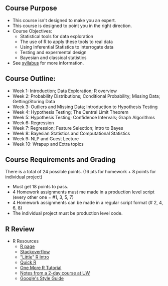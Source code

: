 ## Course Purpose
* This course isn't designed to make you an expert.
* This course is designed to point you in the right direction.
* Course Objectives:
  * Statistical tools for data exploration
  * The use of R to apply these tools to real data
  * Using Inferential Statistics to interrogate data
  * Testing and expermental design
  * Bayesian and classical statistics
* See [syllabus](http://nfmcclure.github.io/DataScience350/) for more information.

## Course Outline:
* Week 1: Introduction; Data Exploration; R overview
* Week 2: Probability Distributions; Conditional Probability; Missing Data; Getting/Storing Data
* Week 3: Outliers and Missing Data; Introduction to Hypothesis Testing
* Week 4: Hypothesis Testing; The Central Limit Theorem
* Week 5: Hypothesis Testing; Confidence Intervals; Graph Algorithms
* Week 6: Regression
* Week 7: Regression; Feature Selection; Intro to Bayes
* Week 8: Bayesian Statistics and Computational Statistics
* Week 9: NLP and Guest Lecture
* Week 10: Wrapup and Extra topics

## Course Requirements and Grading
There is a total of 24 possible points. (16 pts for homework + 8 points for individual project)

* Must get 18 points to pass.
* 4 Homework assignments must me made in a production level script (every other one = #1, 3, 5, 7)
* 4 Homework assignments can be made in a regular script format (# 2, 4, 6, 8)
* The individual project must be production level code.

## R Review
* R Resources
  * [R page](http://www.r-project.org/other-docs.html)
  * [Stackoverflow](http://www.stackoverflow.com)
  * ["Little" R Intro](http://cran.r-project.org/doc/contrib/Rossiter-RIntro-ITC.pdf)
  * [Quick R](http://statmethods.net)
  * [One More R Tutorial](http://cyclismo.org/tutorial/R/)
  * [Notes from a 2-day course at UW](http://faculty.washington.edu/tlumley/Rcourse/)
  * [Google's Style Guide](http://google-styleguide.googlecode.com/svn/trunk/google-r-style.html)
